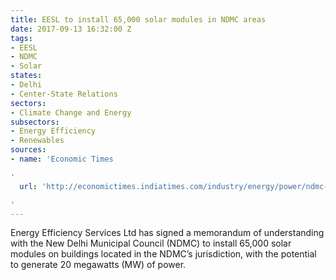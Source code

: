 ```yaml
---
title: EESL to install 65,000 solar modules in NDMC areas
date: 2017-09-13 16:32:00 Z
tags:
- EESL
- NDMC
- Solar
states:
- Delhi
- Center-State Relations
sectors:
- Climate Change and Energy
subsectors:
- Energy Efficiency
- Renewables
sources:
- name: 'Economic Times

'
  url: 'http://economictimes.indiatimes.com/industry/energy/power/ndmc-areas-to-get-65000-systems-to-tap-suns-power/articleshow/60419941.cms

'
---
```


Energy Efficiency Services Ltd has signed a memorandum of understanding with the New Delhi Municipal Council (NDMC) to install 65,000 solar modules on buildings located in the NDMC’s jurisdiction, with the potential to generate 20 megawatts (MW) of power.
